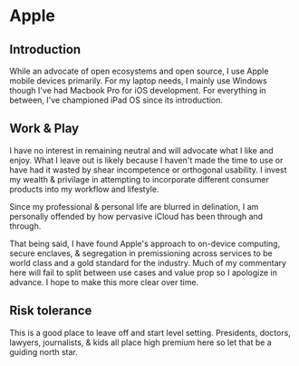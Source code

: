 # Apple

## Introduction

While an advocate of open ecosystems and open source, I use Apple mobile devices primarily. For my laptop needs, I mainly use Windows though I've had Macbook Pro for iOS development. For everything in between, I've championed iPad OS since its introduction.

## Work & Play

I have no interest in remaining neutral and will advocate what I like and enjoy. What I leave out is likely because I haven't made the time to use or have had it wasted by shear incompetence or orthogonal usability. I invest my wealth & privilage in attempting to incorporate different consumer products into my workflow and lifestyle.

Since my professional & personal life are blurred in delination, I am personally offended by how pervasive iCloud has been through and through.   

That being said, I have found Apple's approach to on-device computing, secure enclaves, & segregation in premissioning across services to be world class and a gold standard for the industry. Much of my commentary here will fail to split between use cases and value prop so I apologize in advance. I hope to make this more clear over time.

## Risk tolerance

This is a good place to leave off and start level setting. Presidents, doctors, lawyers, journalists, & kids all place high premium here so let that be a guiding north star.
